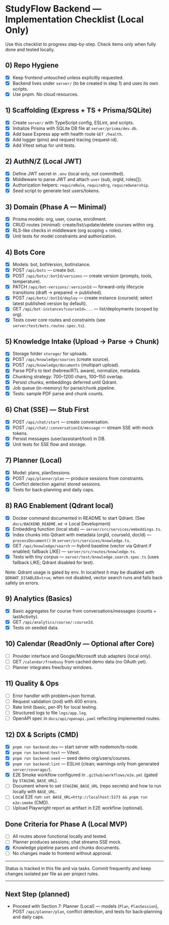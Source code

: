 # StudyFlow Backend — Implementation Checklist (Local Only)

Use this checklist to progress step-by-step. Check items only when fully done and tested locally.

## 0) Repo Hygiene
- [x] Keep frontend untouched unless explicitly requested.
- [x] Backend lives under `server/` (to be created in step 1) and uses its own scripts.
- [x] Use pnpm. No cloud resources.

## 1) Scaffolding (Express + TS + Prisma/SQLite)
- [x] Create `server/` with TypeScript config, ESLint, and scripts.
- [x] Initialize Prisma with SQLite DB file at `server/prisma/dev.db`.
- [x] Add base Express app with health route `GET /health`.
- [x] Add logger (pino) and request tracing (request-id).
- [x] Add Vitest setup for unit tests.

## 2) AuthN/Z (Local JWT)
- [x] Define JWT secret in `.env` (local only, not committed).
- [x] Middleware to parse JWT and attach `user` (sub, orgId, roles[]).
- [x] Authorization helpers: `requireRole`, `requireOrg`, `requireOwnership`.
- [x] Seed script to generate test users/tokens.

## 3) Domain (Phase A — Minimal)
- [x] Prisma models: org, user, course, enrollment.
- [x] CRUD routes (minimal): create/list/update/delete courses within org.
- [x] RLS-like checks in middleware (org scoping + roles).
- [x] Unit tests for model constraints and authorization.

## 4) Bots Core
- [x] Models: bot, botVersion, botInstance.
- [x] POST `/api/bots` — create bot.
- [x] POST `/api/bots/:botId/versions` — create version (prompts, tools, temperature).
- [x] PATCH `/api/bot-versions/:versionId` — forward-only lifecycle transitions (draft → prepared → published).
- [x] POST `/api/bots/:botId/deploy` — create instance (courseId; select latest published version by default).
- [x] GET `/api/bot-instances?courseId=...` — list/deployments (scoped by org).
- [x] Tests cover core routes and constraints (see `server/test/bots.routes.spec.ts`).

## 5) Knowledge Intake (Upload → Parse → Chunk)
- [x] Storage folder `storage/` for uploads.
- [x] POST `/api/knowledge/sources` (create source).
- [x] POST `/api/knowledge/documents` (multipart upload).
- [x] Parse PDFs to text (hebrew/RTL aware), normalize, metadata.
- [x] Chunking strategy: 700–1200 chars, 100–150 overlap.
- [x] Persist chunks; embeddings deferred until Qdrant.
- [x] Job queue (in-memory) for parse/chunk pipeline.
- [x] Tests: sample PDF parse and chunk counts.

## 6) Chat (SSE) — Stub First
- [x] POST `/api/chat/start` — create conversation.
- [x] POST `/api/chat/:conversationId/message` — stream SSE with mock tokens.
- [x] Persist messages (user/assistant/tool) in DB.
- [x] Unit tests for SSE flow and storage.

## 7) Planner (Local)
- [x] Model: plans, planSessions.
- [x] POST `/api/planner/plan` — produce sessions from constraints.
- [x] Conflict detection against stored sessions.
- [x] Tests for back‑planning and daily caps.

## 8) RAG Enablement (Qdrant local)
- [x] Docker command documented in README to start Qdrant. (See `docs/BACKEND_README.md` → Local Development)
- [x] Embedding function (local stub) — `server/src/services/embeddings.ts`.
- [x] Index chunks into Qdrant with metadata (orgId, courseId, docId) — `processDocument()` in `server/src/services/knowledge.ts`.
- [x] GET `/api/knowledge/search` — hybrid baseline (vector via Qdrant if enabled; fallback LIKE) — `server/src/routes/knowledge.ts`.
- [x] Tests with tiny corpus — `server/test/knowledge.search.spec.ts` (uses fallback LIKE; Qdrant disabled for test).

Note: Qdrant usage is gated by env. In local/test it may be disabled with `QDRANT_DISABLED=true`; when not disabled, vector search runs and falls back safely on errors.

## 9) Analytics (Basics)
- [x] Basic aggregates for course from conversations/messages (counts + lastActivity).
- [x] GET `/api/analytics/course/:courseId`.
- [x] Tests on seeded data.

## 10) Calendar (ReadOnly — Optional after Core)
- [ ] Provider interface and Google/Microsoft stub adapters (local only).
- [ ] GET `/calendar/freebusy` from cached demo data (no OAuth yet).
- [ ] Planner integrates free/busy windows.

## 11) Quality & Ops
- [ ] Error handler with problem+json format.
- [ ] Request validation (zod) with 400 errors.
- [ ] Rate limit (basic, per-IP) for local testing.
- [ ] Structured logs to file `logs/app.log`.
- [ ] OpenAPI spec in `docs/api/openapi.yaml` reflecting implemented routes.

## 12) DX & Scripts (CMD)
- [x] `pnpm run backend:dev` — start server with nodemon/ts-node.
- [x] `pnpm run backend:test` — Vitest.
- [x] `pnpm run backend:seed` — seed demo org/users/courses.
- [x] `pnpm run backend:lint` — ESLint (clean; warnings only from generated `server/coverage/`).
 - [x] E2E Smoke workflow configured in `.github/workflows/e2e.yml` (gated by `STAGING_BASE_URL`).
 - [ ] Document where to set `STAGING_BASE_URL` (repo secrets) and how to run locally with `BASE_URL`.
 - [ ] Local E2E run: `set BASE_URL=http://localhost:5173 && pnpm run e2e:smoke` (CMD).
 - [ ] Upload Playwright report as artifact in E2E workflow (optional).

## Done Criteria for Phase A (Local MVP)
- [ ] All routes above functional locally and tested.
- [ ] Planner produces sessions; chat streams SSE mock.
- [x] Knowledge pipeline parses and chunks documents.
- [ ] No changes made to frontend without approval.

---

Status is tracked in this file and via tasks. Commit frequently and keep changes isolated per file as per project rules.

---

## Next Step (planned)
- Proceed with Section 7: Planner (Local) — models (`Plan`, `PlanSession`), POST `/api/planner/plan`, conflict detection, and tests for back‑planning and daily caps.
